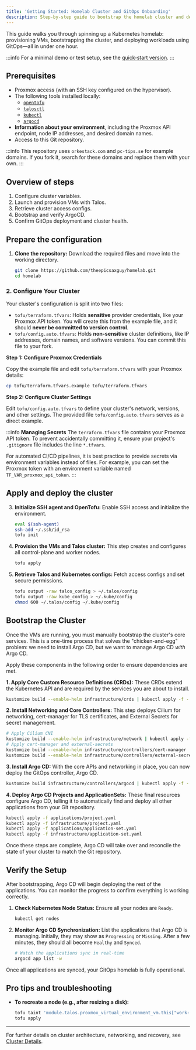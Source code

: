 ```yaml
---
title: 'Getting Started: Homelab Cluster and GitOps Onboarding'
description: Step-by-step guide to bootstrap the homelab cluster and deploy apps using GitOps.
---
```

This guide walks you through spinning up a Kubernetes homelab: provisioning VMs, bootstrapping the cluster, and deploying workloads using GitOps—all in under one hour.

:::info
For a minimal demo or test setup, see the [quick‑start version](./quick-start.md).
:::

## Prerequisites

- Proxmox access (with an SSH key configured on the hypervisor).
- The following tools installed locally:
  - [`opentofu`](https://opentofu.org/)
  - [`talosctl`](https://www.talos.dev/)
  - [`kubectl`](https://kubernetes.io/docs/tasks/tools/)
  - [`argocd`](https://argo-cd.readthedocs.io/)
- **Information about your environment**, including the Proxmox API endpoint, node IP addresses, and desired domain names.
- Access to this Git repository.

:::info
This repository uses `orkestack.com` and `pc-tips.se` for example domains.
If you fork it, search for these domains and replace them with your own.
:::

## Overview of steps

1. Configure cluster variables.
2. Launch and provision VMs with Talos.
3. Retrieve cluster access configs.
4. Bootstrap and verify ArgoCD.
5. Confirm GitOps deployment and cluster health.

## Prepare the configuration

1. **Clone the repository:**
   Download the required files and move into the working directory.

   ```bash
   git clone https://github.com/theepicsaxguy/homelab.git
   cd homelab
   ```

### 2. Configure Your Cluster

Your cluster's configuration is split into two files:

- `tofu/terraform.tfvars`: Holds **sensitive** provider credentials, like your Proxmox API token. You will create this from the example file, and it should **never be committed to version control**.
- `tofu/config.auto.tfvars`: Holds **non-sensitive** cluster definitions, like IP addresses, domain names, and software versions. You can commit this file to your fork.

**Step 1: Configure Proxmox Credentials**

Copy the example file and edit `tofu/terraform.tfvars` with your Proxmox details:

```bash
cp tofu/terraform.tfvars.example tofu/terraform.tfvars
```

**Step 2: Configure Cluster Settings**

Edit `tofu/config.auto.tfvars` to define your cluster's network, versions, and other settings. The provided file `tofu/config.auto.tfvars` serves as a direct example.

:::info
**Managing Secrets**
The `terraform.tfvars` file contains your Proxmox API token. To prevent accidentally committing it, ensure your project's `.gitignore` file includes the line `*.tfvars`.

For automated CI/CD pipelines, it is best practice to provide secrets via environment variables instead of files. For example, you can set the Proxmox token with an environment variable named `TF_VAR_proxmox_api_token`.
:::

## Apply and deploy the cluster

3. **Initialize SSH agent and OpenTofu:**
   Enable SSH access and initialize the environment.

   ```bash
   eval $(ssh-agent)
   ssh-add ~/.ssh/id_rsa
   tofu init
   ```

4. **Provision the VMs and Talos cluster:**
   This step creates and configures all control-plane and worker nodes.

   ```bash
   tofu apply
   ```

5. **Retrieve Talos and Kubernetes configs:**
   Fetch access configs and set secure permissions.

   ```bash
   tofu output -raw talos_config > ~/.talos/config
   tofu output -raw kube_config > ~/.kube/config
   chmod 600 ~/.talos/config ~/.kube/config
   ```

## Bootstrap the Cluster

Once the VMs are running, you must manually bootstrap the cluster's core services. This is a one-time process that solves the "chicken-and-egg" problem: we need to install Argo CD, but we want to manage Argo CD *with* Argo CD.

Apply these components in the following order to ensure dependencies are met.

**1. Apply Core Custom Resource Definitions (CRDs):**
These CRDs extend the Kubernetes API and are required by the services you are about to install.
```bash
kustomize build --enable-helm infrastructure/crds | kubectl apply -f -
```

**2. Install Networking and Core Controllers:**
This step deploys Cilium for networking, cert-manager for TLS certificates, and External Secrets for secret management.
```bash
# Apply Cilium CNI
kustomize build --enable-helm infrastructure/network | kubectl apply -f -
# Apply cert-manager and external-secrets
kustomize build --enable-helm infrastructure/controllers/cert-manager | kubectl apply -f -
kustomize build --enable-helm infrastructure/controllers/external-secrets | kubectl apply -f -
```

**3. Install Argo CD:**
With the core APIs and networking in place, you can now deploy the GitOps controller, Argo CD.
```bash
kustomize build infrastructure/controllers/argocd | kubectl apply -f -
```

**4. Deploy Argo CD Projects and ApplicationSets:**
These final resources configure Argo CD, telling it to automatically find and deploy all other applications from your Git repository.
```bash
kubectl apply -f applications/project.yaml
kubectl apply -f infrastructure/project.yaml
kubectl apply -f applications/application-set.yaml
kubectl apply -f infrastructure/application-set.yaml
```

Once these steps are complete, Argo CD will take over and reconcile the state of your cluster to match the Git repository.

## Verify the Setup

After bootstrapping, Argo CD will begin deploying the rest of the applications. You can monitor the progress to confirm everything is working correctly.

1.  **Check Kubernetes Node Status:**
    Ensure all your nodes are `Ready`.
    ```bash
    kubectl get nodes
    ```

2.  **Monitor Argo CD Synchronization:**
    List the applications that Argo CD is managing. Initially, they may show as `Progressing` or `Missing`. After a few minutes, they should all become `Healthy` and `Synced`.
    ```bash
    # Watch the applications sync in real-time
    argocd app list -w
    ```

Once all applications are synced, your GitOps homelab is fully operational.

## Pro tips and troubleshooting

- **To recreate a node (e.g., after resizing a disk):**

  ```bash
  tofu taint 'module.talos.proxmox_virtual_environment_vm.this["work-00"]'
  tofu apply
  ```

---
For further details on cluster architecture, networking, and recovery, see [Cluster Details](./architecture.md).
